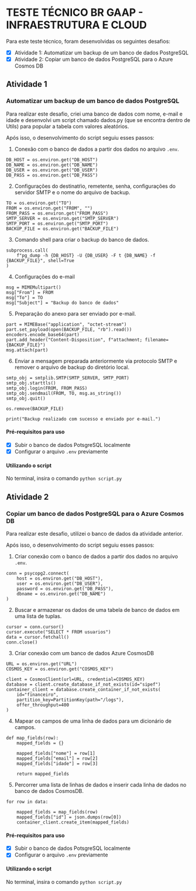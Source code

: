 # TESTE TÉCNICO BR GAAP - INFRAESTRUTURA E CLOUD

Para este teste técnico, foram desenvolvidas os seguintes desafios:

- [x] Atividade 1: Automatizar um backup de um banco de dados PostgreSQL  
- [x] Atividade 2: Copiar um banco de dados PostgreSQL para o Azure Cosmos DB

## Atividade 1  
### Automatizar um backup de um banco de dados PostgreSQL 

Para realizar este desafio, criei uma banco de dados com nome, e-mail e idade e desenvolvi um script chamado dados.py (que se encontra dentro de Utils) para popular a tabela com valores aleatórios. 

Após isso, o desenvolvimento do script seguiu esses passos:

1. Conexão com o banco de dados a partir dos dados no arquivo `.env`.
```
DB_HOST = os.environ.get("DB_HOST")
DB_NAME = os.environ.get("DB_NAME")
DB_USER = os.environ.get("DB_USER")
DB_PASS = os.environ.get("DB_PASS")
```
2. Configurações do destinatŕio, remetente, senha, configurações do servidor SMTP e o nome do arquivo de backup.
```
TO = os.environ.get("TO")
FROM = os.environ.get("FROM", "")
FROM_PASS = os.environ.get("FROM_PASS")
SMTP_SERVER = os.environ.get("SMTP_SERVER")
SMTP_PORT = os.environ.get("SMTP_PORT")
BACKUP_FILE = os.environ.get("BACKUP_FILE")
```
3. Comando shell para criar o backup do banco de dados.
```
subprocess.call(
    f"pg_dump -h {DB_HOST} -U {DB_USER} -F t {DB_NAME} -f {BACKUP_FILE}", shell=True
)
```
4. Configurações do e-mail
```
msg = MIMEMultipart()
msg["From"] = FROM
msg["To"] = TO
msg["Subject"] = "Backup do banco de dados"
```
5. Preparação do anexo para ser enviado por e-mail.
```
part = MIMEBase("application", "octet-stream")
part.set_payload(open(BACKUP_FILE, "rb").read())
encoders.encode_base64(part)
part.add_header("Content-Disposition", f"attachment; filename={BACKUP_FILE}")
msg.attach(part)
```
6. Enviar a mensagem preparada anteriormente via protocolo SMTP e remover o arquivo de backup do diretório local.
```
smtp_obj = smtplib.SMTP(SMTP_SERVER, SMTP_PORT)
smtp_obj.starttls()
smtp_obj.login(FROM, FROM_PASS)
smtp_obj.sendmail(FROM, TO, msg.as_string())
smtp_obj.quit()

os.remove(BACKUP_FILE)

print("Backup realizado com sucesso e enviado por e-mail.")
```

#### Pré-requisitos para uso

- [x] Subir o banco de dados PotsgreSQL localmente
- [x] Configurar o arquivo `.env` previamente

#### Utilizando o script

No terminal, insira o comando `python script.py`


## Atividade 2
### Copiar um banco de dados PostgreSQL para o Azure Cosmos DB

Para realizar este desafio, utilizei o banco de dados da atividade anterior.

Após isso, o desenvolvimento do script seguiu esses passos:

1. Criar conexão com o banco de dados a partir dos dados no arquivo `.env`.
```
conn = psycopg2.connect(
    host = os.environ.get("DB_HOST"),
    user = os.environ.get("DB_USER"),
    password = os.environ.get("DB_PASS"),
    dbname = os.environ.get("DB_NAME")
)
```
2. Buscar e armazenar os dados de uma tabela de banco de dados em uma lista de tuplas.
```
cursor = conn.cursor()
cursor.execute("SELECT * FROM usuarios")
data = cursor.fetchall()
conn.close()
```
3. Criar conexão com um banco de dados Azure CosmosDB
```
URL = os.environ.get("URL")
COSMOS_KEY = os.environ.get("COSMOS_KEY")

client = CosmosClient(url=URL, credential=COSMOS_KEY)
database = client.create_database_if_not_exists(id="sipef")
container_client = database.create_container_if_not_exists(
    id="financeiro", 
    partition_key=PartitionKey(path="/logs"), 
    offer_throughput=400
)
```
4. Mapear os campos de uma linha de dados para um dicionário de campos.
```
def map_fields(row):
    mapped_fields = {}
    
    mapped_fields["nome"] = row[1]
    mapped_fields["email"] = row[2]
    mapped_fields["idade"] = row[3]
    
    return mapped_fields
```
5. Percorrer uma lista de linhas de dados e inserir cada linha de dados no banco de dados CosmosDB.
```
for row in data:
    
    mapped_fields = map_fields(row)
    mapped_fields["id"] = json.dumps(row[0])
    container_client.create_item(mapped_fields)
```

#### Pré-requisitos para uso

- [x] Subir o banco de dados PotsgreSQL localmente
- [x] Configurar o arquivo `.env` previamente

#### Utilizando o script

No terminal, insira o comando `python script.py`

